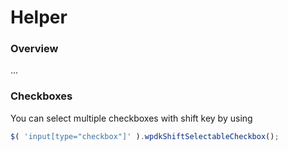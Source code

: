 # Helper

### Overview

...

### Checkboxes

You can select multiple checkboxes with shift key by using

```js
$( 'input[type="checkbox"]' ).wpdkShiftSelectableCheckbox();
```